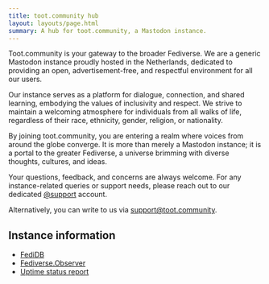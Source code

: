 ```yaml
---
title: toot.community hub
layout: layouts/page.html
summary: A hub for toot.community, a Mastodon instance.
---
```


Toot.community is your gateway to the broader Fediverse. We are a generic Mastodon instance proudly hosted in the Netherlands, dedicated to providing an open, advertisement-free, and respectful environment for all our users.

Our instance serves as a platform for dialogue, connection, and shared learning, embodying the values of inclusivity and respect. We strive to maintain a welcoming atmosphere for individuals from all walks of life, regardless of their race, ethnicity, gender, religion, or nationality.

By joining toot.community, you are entering a realm where voices from around the globe converge. It is more than merely a Mastodon instance; it is a portal to the greater Fediverse, a universe brimming with diverse thoughts, cultures, and ideas.

Your questions, feedback, and concerns are always welcome. For any instance-related queries or support needs, please reach out to our dedicated [@support](https://toot.community/@support) account.

Alternatively, you can write to us via [support@toot.community](mailto:support@toot.community).

## Instance information
* [FediDB](https://fedidb.com/servers/toot.community)
* [Fediverse.Observer](https://fediverse.observer/toot.community)
* [Uptime status report](https://status.toot.community)

